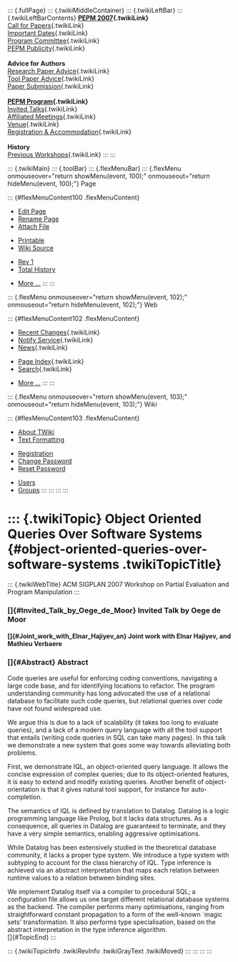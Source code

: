 ::: {.fullPage}
::: {.twikiMiddleContainer}
::: {.twikiLeftBar}
::: {.twikiLeftBarContents}
**[PEPM 2007](WebHome){.twikiLink}**\
[Call for Papers](CallForPapers){.twikiLink}\
[Important Dates](ImportantDates){.twikiLink}\
[Program Committee](ProgramCommittee){.twikiLink}\
[PEPM Publicity](PEPMPublicity){.twikiLink}\
\
**Advice for Authors**\
[Research Paper Advice](ResearchPaperAdvice){.twikiLink}\
[Tool Paper Advice](ToolPaperAdvice){.twikiLink}\
[Paper Submission](PaperSubmission){.twikiLink}\
\
**[PEPM Program](PEPMProgram){.twikiLink}**\
[Invited Talks](InvitedTalks){.twikiLink}\
[Affiliated Meetings](AffiliatedMeetings){.twikiLink}\
[Venue](WorkshopVenue){.twikiLink}\
[Registration & Accommodation](RegistrationAndAccomodation){.twikiLink}\
\
**History**\
[Previous Workshops](PreviousWorkshops){.twikiLink}
:::
:::

::: {.twikiMain}
::: {.toolBar}
::: {.flexMenuBar}
::: {.flexMenu onmouseover="return showMenu(event, 100);" onmouseout="return hideMenu(event, 100);"}
Page

::: {#flexMenuContent100 .flexMenuContent}
-   [Edit
    Page](http://www.program-transformation.org/edit/PEPM07/ObjectOrientedQueriesOverSoftwareSystems?t=1536827649)
-   [Rename
    Page](http://www.program-transformation.org/rename/PEPM07/ObjectOrientedQueriesOverSoftwareSystems)
-   [Attach
    File](http://www.program-transformation.org/attach/PEPM07/ObjectOrientedQueriesOverSoftwareSystems)

<!-- -->

-   [Printable](http://www.program-transformation.org/view/PEPM07/ObjectOrientedQueriesOverSoftwareSystems?skin=print.pattern)
-   [Wiki
    Source](http://www.program-transformation.org/view/PEPM07/ObjectOrientedQueriesOverSoftwareSystems?skin=text&raw=on&contenttype=text/plain)

<!-- -->

-   [Rev
    1](http://www.program-transformation.org/view/PEPM07/ObjectOrientedQueriesOverSoftwareSystems?rev=1.1)
-   [Total
    History](http://www.program-transformation.org/rdiff/PEPM07/ObjectOrientedQueriesOverSoftwareSystems)

<!-- -->

-   [More
    \...](http://www.program-transformation.org/oops/PEPM07/ObjectOrientedQueriesOverSoftwareSystems?template=oopsmore&param1=1.1&param2=1.1)
:::
:::

::: {.flexMenu onmouseover="return showMenu(event, 102);" onmouseout="return hideMenu(event, 102);"}
Web

::: {#flexMenuContent102 .flexMenuContent}
-   [Recent Changes](WebChanges){.twikiLink}
-   [Notify Service](WebNotify){.twikiLink}
-   [News](WebNews){.twikiLink}

<!-- -->

-   [Page Index](WebIndex){.twikiLink}
-   [Search](WebSearch){.twikiLink}

<!-- -->

-   [More
    \...](http://www.program-transformation.org/oops/PEPM07/ObjectOrientedQueriesOverSoftwareSystems?template=oopsmore&param1=1.1&param2=1.1)
:::
:::

::: {.flexMenu onmouseover="return showMenu(event, 103);" onmouseout="return hideMenu(event, 103);"}
Wiki

::: {#flexMenuContent103 .flexMenuContent}
-   [About
    TWiki](http://www.program-transformation.org/view/TWiki/WebHome)
-   [Text
    Formatting](http://www.program-transformation.org/view/TWiki/TextFormattingRules)

<!-- -->

-   [Registration](http://www.program-transformation.org/view/TWiki/TWikiRegistration)
-   [Change
    Password](http://www.program-transformation.org/view/TWiki/ChangePassword)
-   [Reset
    Password](http://www.program-transformation.org/view/TWiki/ResetPassword)

<!-- -->

-   [Users](http://www.program-transformation.org/view/Main/TWikiUsers)
-   [Groups](http://www.program-transformation.org/view/Main/TWikiGroups)
:::
:::
:::
:::

::: {.twikiTopic}
Object Oriented Queries Over Software Systems {#object-oriented-queries-over-software-systems .twikiTopicTitle}
=============================================

::: {.twikiWebTitle}
ACM SIGPLAN 2007 Workshop on Partial Evaluation and Program Manipulation
:::

### []{#Invited_Talk_by_Oege_de_Moor} Invited Talk by Oege de Moor

#### []{#Joint_work_with_Elnar_Hajiyev_an} Joint work with Elnar Hajiyev, and Mathieu Verbaere

### []{#Abstract} Abstract

Code queries are useful for enforcing coding conventions, navigating a
large code base, and for identifying locations to refactor. The program
understanding community has long advocated the use of a relational
database to facilitate such code queries, but relational queries over
code have not found widespread use.

We argue this is due to a lack of scalability (it takes too long to
evaluate queries), and a lack of a modern query language with all the
tool support that entails (writing code queries in SQL can take many
pages). In this talk we demonstrate a new system that goes some way
towards alleviating both problems.

First, we demonstrate IQL, an object-oriented query language. It allows
the concise expression of complex queries; due to its object-oriented
features, it is easy to extend and modify existing queries. Another
benefit of object-orientation is that it gives natural tool support, for
instance for auto-completion.

The semantics of IQL is defined by translation to Datalog. Datalog is a
logic programming language like Prolog, but it lacks data structures. As
a consequence, all queries in Datalog are guaranteed to terminate, and
they have a very simple semantics, enabling aggressive optimisations.

While Datalog has been extensively studied in the theoretical database
community, it lacks a proper type system. We introduce a type system
with subtyping to account for the class hierarchy of IQL. Type inference
is achieved via an abstract interpretation that maps each relation
between runtime values to a relation between binding sites.

We implement Datalog itself via a compiler to procedural SQL; a
configuration file allows us one target different relational database
systems as the backend. The compiler performs many optimisations,
ranging from straightforward constant propagation to a form of the
well-known \`magic sets\' transformation. It also performs type
specialisation, based on the abstract interpretation in the type
inference algorithm.\
[]{#TopicEnd}
:::

::: {.twikiTopicInfo .twikiRevInfo .twikiGrayText .twikiMoved}
:::
:::
:::
:::
